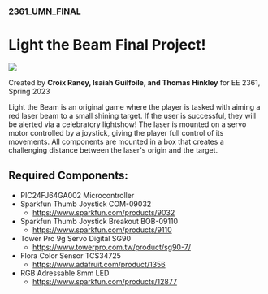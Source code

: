 ### 2361_UMN_FINAL
# Light the Beam Final Project!

![](https://user-images.githubusercontent.com/118629718/235383417-65a34c16-df22-4225-b7e1-eba3db2e5f7f.png)

Created by **Croix Raney, Isaiah Guilfoile, and Thomas Hinkley** for EE 2361, Spring 2023

Light the Beam is an original game where the player is tasked with aiming a red laser beam to a small shining target. If the user is successful, they will be alerted via a celebratory lightshow! The laser is mounted on a servo motor controlled by a joystick, giving the player full control of its movements. All components are mounted in a box that creates a challenging distance between the laser's origin and the target.

## Required Components:
- PIC24FJ64GA002 Microcontroller
- Sparkfun Thumb Joystick COM-09032
  - https://www.sparkfun.com/products/9032
- Sparkfun Thumb Joystick Breakout BOB-09110
  - https://www.sparkfun.com/products/9110
- Tower Pro 9g Servo Digital SG90
  - https://www.towerpro.com.tw/product/sg90-7/
- Flora Color Sensor TCS34725
  - https://www.adafruit.com/product/1356
- RGB Adressable 8mm LED
  - https://www.sparkfun.com/products/12877

